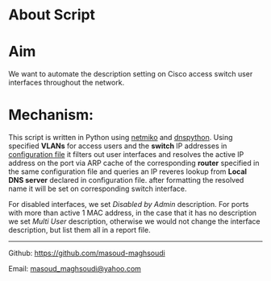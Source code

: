 # About Script

# Aim

We want to automate the description setting on Cisco access switch user interfaces throughout the network.

# Mechanism:

This script is written in Python using [netmiko](https://github.com/ktbyers/netmiko) and [dnspython](https://github.com/rthalley/dnspython). Using specified **VLANs** for access users and the **switch** IP addresses in [configuration file](./config.yml) it filters out user interfaces and resolves the active IP address on the port via ARP cache of the corresponding **router** specified in the same configuration file and queries an IP reveres lookup from **Local DNS server** declared in configuration file. after formatting the resolved name it will be set on corresponding switch interface.

For disabled interfaces, we set _Disabled by Admin_ description.
For ports with more than active 1 MAC address, in the case that it has no description we set _Multi User_ description, otherwise we would not change the interface description, but list them all in a report file.

---
Github: https://github.com/masoud-maghsoudi

Email: masoud_maghsoudi@yahoo.com